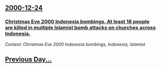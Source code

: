 ## [2000-12-24](/news/2000/12/24/index.md)

### [Christmas Eve 2000 Indonesia bombings. At least 18 people are killed in multiple Islamist bomb attacks on churches across Indonesia.](/news/2000/12/24/christmas-eve-2000-indonesia-bombings-at-least-18-people-are-killed-in-multiple-islamist-bomb-attacks-on-churches-across-indonesia.md)
_Context: Christmas Eve 2000 Indonesia bombings, Indonesia, Islamist_

## [Previous Day...](/news/2000/12/23/index.md)

